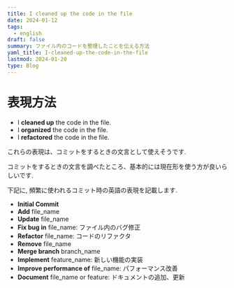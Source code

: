 ```yaml
---
title: I cleaned up the code in the file
date: 2024-01-12
tags:
  - english
draft: false
summary: ファイル内のコードを整理したことを伝える方法
yaml_title: I-cleaned-up-the-code-in-the-file
lastmod: 2024-01-20
type: Blog
---
```

# 表現方法
- I **cleaned up** the code in the file. 
- I **organized** the code in the file.
- I **refactored** the code in the file.

これらの表現は、コミットをするときの文言として使えそうです.

コミットをするときの文言を調べたところ、基本的には現在形を使う方が良いらしいです.

下記に, 頻繁に使われるコミット時の英語の表現を記載します.

- **Initial Commit**
- **Add** file_name
- **Update** file_name
- **Fix bug in** file_name: ファイル内のバグ修正
- **Refactor** file_name: コードのリファクタ
- **Remove** file_name
- **Merge branch** branch_name
- **Implement** feature_name: 新しい機能の実装
- **Improve performance of** file_name: パフォーマンス改善
- **Document** file_name or feature: ドキュメントの追加、更新
